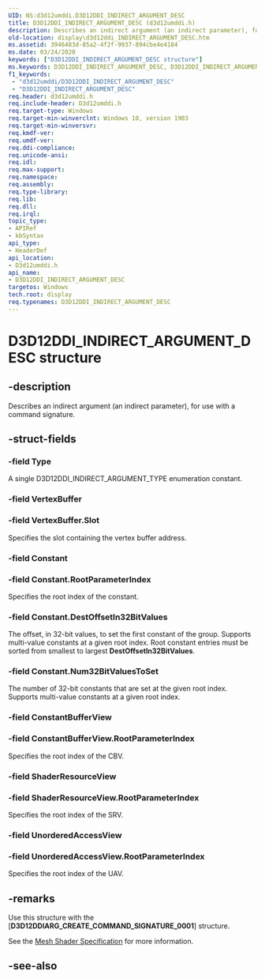 ```yaml
---
UID: NS:d3d12umddi.D3D12DDI_INDIRECT_ARGUMENT_DESC
title: D3D12DDI_INDIRECT_ARGUMENT_DESC (d3d12umddi.h)
description: Describes an indirect argument (an indirect parameter), for use with a command signature.
old-location: display\d3d12ddi_INDIRECT_ARGUMENT_DESC.htm
ms.assetid: 3946483d-85a2-4f2f-9937-894cbe4e4184
ms.date: 03/24/2020
keywords: ["D3D12DDI_INDIRECT_ARGUMENT_DESC structure"]
ms.keywords: D3D12DDI_INDIRECT_ARGUMENT_DESC, D3D12DDI_INDIRECT_ARGUMENT_DESC structure [Display Devices], d3d12umddi/D3D12DDI_INDIRECT_ARGUMENT_DESC, display.d3d12ddi_INDIRECT_ARGUMENT_DESC
f1_keywords:
 - "d3d12umddi/D3D12DDI_INDIRECT_ARGUMENT_DESC"
 - "D3D12DDI_INDIRECT_ARGUMENT_DESC"
req.header: d3d12umddi.h
req.include-header: D3d12umddi.h
req.target-type: Windows
req.target-min-winverclnt: Windows 10, version 1903
req.target-min-winversvr: 
req.kmdf-ver: 
req.umdf-ver: 
req.ddi-compliance: 
req.unicode-ansi: 
req.idl: 
req.max-support: 
req.namespace: 
req.assembly: 
req.type-library: 
req.lib: 
req.dll: 
req.irql: 
topic_type:
- APIRef
- kbSyntax
api_type:
- HeaderDef
api_location:
- D3d12umddi.h
api_name:
- D3D12DDI_INDIRECT_ARGUMENT_DESC
targetos: Windows
tech.root: display
req.typenames: D3D12DDI_INDIRECT_ARGUMENT_DESC
---
```


# D3D12DDI_INDIRECT_ARGUMENT_DESC structure

## -description

Describes an indirect argument (an indirect parameter), for use with a command signature.

## -struct-fields

### -field Type

A single D3D12DDI_INDIRECT_ARGUMENT_TYPE enumeration constant.

### -field VertexBuffer

### -field VertexBuffer.Slot

Specifies the slot containing the vertex buffer address.

### -field Constant

### -field Constant.RootParameterIndex

Specifies the root index of the constant.

### -field Constant.DestOffsetIn32BitValues

The offset, in 32-bit values, to set the first constant of the group. Supports multi-value constants at a given root index. Root constant entries must be sorted from smallest to largest **DestOffsetIn32BitValues**.

### -field Constant.Num32BitValuesToSet

The number of 32-bit constants that are set at the given root index. Supports multi-value constants at a given root index.

### -field ConstantBufferView

### -field ConstantBufferView.RootParameterIndex

Specifies the root index of the CBV.

### -field ShaderResourceView

### -field ShaderResourceView.RootParameterIndex

Specifies the root index of the SRV.

### -field UnorderedAccessView

### -field UnorderedAccessView.RootParameterIndex

Specifies the root index of the UAV.

## -remarks

Use this structure with the [**D3D12DDIARG_CREATE_COMMAND_SIGNATURE_0001**] structure.

See the [Mesh Shader Specification](https://microsoft.github.io/DirectX-Specs/d3d/MeshShader.html) for more information.

## -see-also
